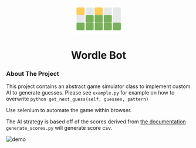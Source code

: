 <div id="top"></div>
<br />
<div align="center">
    <img src="images/logo.jpeg" alt="Logo" width="128" height="79">
    <h1 align="center">Wordle Bot</h1>
</div>

### About The Project

This project contains an abstract game simulator class to implement custom AI to generate guesses. Please see ```example.py``` for example on how to overwrite 
```python get_next_guess(self, guesses, pattern)```

Use selenium to automate the game within browser.

The AI strategy is based off of the scores derived from 
[the documentation](https://www.mynl.com/static/blog/wordle.html) ```generate_scores.py``` will generate score csv.


![demo](./images/wordle_bot.gif)